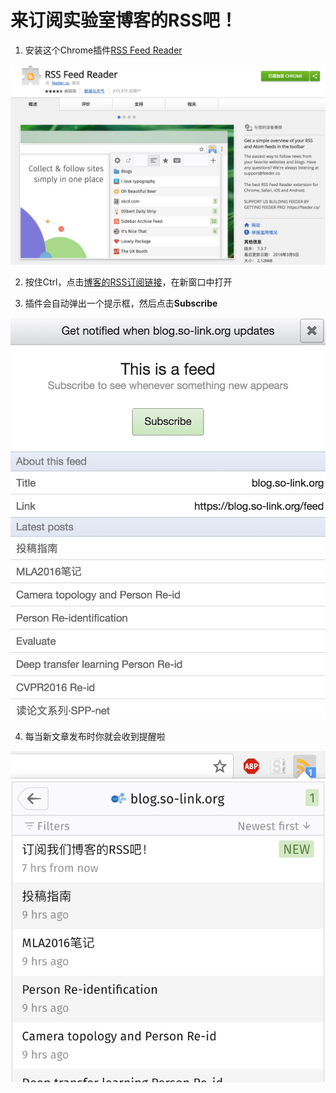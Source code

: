 # 来订阅实验室博客的RSS吧！

1. 安装这个Chrome插件[RSS Feed Reader](https://chrome.google.com/webstore/detail/rss-feed-reader/pnjaodmkngahhkoihejjehlcdlnohgmp?hl=zh-CN)

![RSS Feed Reader](reader.png)

2. 按住Ctrl，点击[博客的RSS订阅链接](https://blog.so-link.org/feed)，在新窗口中打开

3. 插件会自动弹出一个提示框，然后点击**Subscribe**

![Subscribe](subscribe.png)

4. 每当新文章发布时你就会收到提醒啦

![Notification](notification.png)
